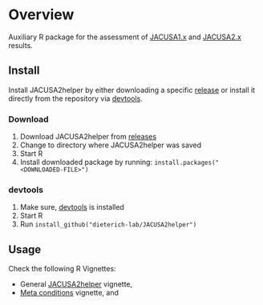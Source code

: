 # Overview

Auxiliary R package for the assessment of [JACUSA1.x](https://github.com/dieterich-lab/JACUSA) and [JACUSA2.x](https://github.com/dieterich-lab/JACUSA2) results.

## Install

Install JACUSA2helper by either downloading a specific [release](https://github.com/dieterich-lab/JACUSA2helper/releases) or 
install it directly from the repository via [devtools](https://www.r-project.org/nosvn/pandoc/devtools.html).

### Download
1. Download JACUSA2helper from [releases](https://github.com/dieterich-lab/JACUSA2helper/releases)
2. Change to directory where JACUSA2helper was saved
2. Start R
3. Install downloaded package by running: `install.packages("<DOWNLOADED-FILE>")`

### devtools
1. Make sure, [devtools](https://www.r-project.org/nosvn/pandoc/devtools.html) is installed
2. Start R
3. Run `install_github("dieterich-lab/JACUSA2helper")`


## Usage
Check the following R Vignettes:
* General [JACUSA2helper](https://github.com/dieterich-lab/JACUSA2helper/vignette/JACUSA2helper.html) vignette,
* [Meta conditions](https://github.com/dieterich-lab/JACUSA2helper/vignette/JACUSA2helper-meta-conditions.html) vignette, and
